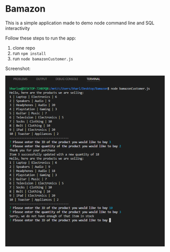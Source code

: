 # Bamazon
This is a simple application made to demo node command line and SQL interactivity 

Follow these steps to run the app:
1. clone repo
2. run `npm install`
3. run `node bamazonCustomer.js`

Screenshot: 


![Alt text](./Screenshot.PNG?raw=true "Optional Title")